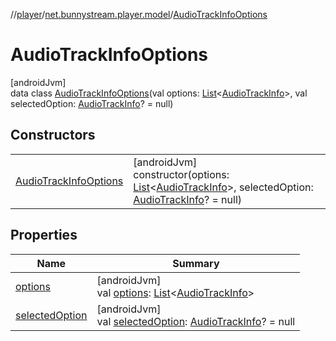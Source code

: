 //[player](../../../index.md)/[net.bunnystream.player.model](../index.md)/[AudioTrackInfoOptions](index.md)

# AudioTrackInfoOptions

[androidJvm]\
data class [AudioTrackInfoOptions](index.md)(val options: [List](https://kotlinlang.org/api/latest/jvm/stdlib/kotlin-stdlib/kotlin.collections/-list/index.html)&lt;[AudioTrackInfo](../-audio-track-info/index.md)&gt;, val selectedOption: [AudioTrackInfo](../-audio-track-info/index.md)? = null)

## Constructors

| | |
|---|---|
| [AudioTrackInfoOptions](-audio-track-info-options.md) | [androidJvm]<br>constructor(options: [List](https://kotlinlang.org/api/latest/jvm/stdlib/kotlin-stdlib/kotlin.collections/-list/index.html)&lt;[AudioTrackInfo](../-audio-track-info/index.md)&gt;, selectedOption: [AudioTrackInfo](../-audio-track-info/index.md)? = null) |

## Properties

| Name | Summary |
|---|---|
| [options](options.md) | [androidJvm]<br>val [options](options.md): [List](https://kotlinlang.org/api/latest/jvm/stdlib/kotlin-stdlib/kotlin.collections/-list/index.html)&lt;[AudioTrackInfo](../-audio-track-info/index.md)&gt; |
| [selectedOption](selected-option.md) | [androidJvm]<br>val [selectedOption](selected-option.md): [AudioTrackInfo](../-audio-track-info/index.md)? = null |
